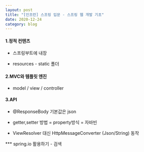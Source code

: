 ```yaml
---
layout: post
title: "[인프런] 스프링 입문 - 스프링 웹 개발 기초"
date: 2020-12-24
category: blog
---
```




#### 1.정적 컨텐츠

 - 스프링부트에 내장
 
 - resources - static 폴더
 
 
 
#### 2.MVC와 템플릿 엔진

 - model / view / controller
 
 
#### 3.API

 - @ResponseBody 기본값은 json
 
 - getter,setter 방법 = property방식 = 자바빈
 
 - ViewResolver 대신 HttpMessageConverter (Json/String) 동작
 
 


*** spring.io 활용하기 - 검색
